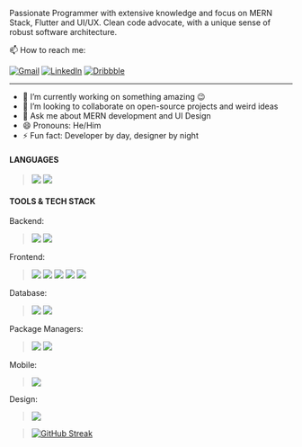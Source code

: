 
Passionate Programmer with extensive knowledge and focus on MERN Stack, Flutter and UI/UX. Clean code advocate, with a unique sense of robust software architecture. 

📫 How to reach me: 

[![Gmail](https://img.shields.io/badge/-GMAIL-D14836?style=for-the-badge&logo=gmail&logoColor=white)](mailto:pappiah00@gmail.com)
[![LinkedIn](https://img.shields.io/badge/-LINKEDIN-0077B5?style=for-the-badge&logo=linkedin&logoColor=white)](https://www.linkedin.com/in/prince-appiah/)
[![Dribbble](https://img.shields.io/badge/-DRIBBBLE-F082AC?style=for-the-badge&logo=dribbble&logoColor=white)](https://dribbble.com/prince-appiah)

---
- 🔭  I’m currently working on something amazing :wink: 
- 👯  I’m looking to collaborate on open-source projects and weird ideas
- 💬  Ask me about MERN development and UI Design
- 😄  Pronouns: He/Him
- ⚡ Fun fact: Developer by day, designer by night


#### LANGUAGES

> ![](https://img.shields.io/badge/-Javascript-F7DF1E?style=for-the-badge&logo=javascript&logoColor=white)
  ![](https://img.shields.io/badge/-Dart-0175C2?style=for-the-badge&logo=dart&logoColor=white)


#### TOOLS & TECH STACK

  Backend:
 
 > ![](https://img.shields.io/badge/-Node.js-339933?style=for-the-badge&logo=Node.js&logoColor=white)
   ![](https://img.shields.io/badge/-Express-000000?style=for-the-badge&logo=express&logoColor=white)
  
  Frontend:
 > ![](https://img.shields.io/badge/-ReactJS-61DAFB?style=for-the-badge&logo=React&logoColor=white)
   ![](https://img.shields.io/badge/-Redux-764ABC?style=for-the-badge&logo=Redux&logoColor=white)
   ![](https://img.shields.io/badge/-Chakra_UI-319795?style=for-the-badge&logo=chakraui&logoColor=white)
   ![](https://img.shields.io/badge/-Material_UI-0081CB?style=for-the-badge&logo=materialui&logoColor=white)
   ![](https://img.shields.io/badge/-Tailwind_CSS-38B2AC?style=for-the-badge&logo=tailwindcss&logoColor=white)
  
   Database:
 > ![](https://img.shields.io/badge/-MongoDB-47A248?style=for-the-badge&logo=MongoDB&logoColor=white)
   ![](https://img.shields.io/badge/-MySQL-4479A1?style=for-the-badge&logo=MySQL&logoColor=white)
   
   Package Managers:
 > ![](https://img.shields.io/badge/-NPM-CB3837?style=for-the-badge&logo=NPM&logoColor=white)
   ![](https://img.shields.io/badge/-Yarn-2C8EBB?style=for-the-badge&logo=yarn&logoColor=white)
   
   Mobile:
 > ![](https://img.shields.io/badge/-Flutter-02569B?style=for-the-badge&logo=flutter&logoColor=white)
  
   Design:
 > ![](https://img.shields.io/badge/-Figma-F24E1E?style=for-the-badge&logo=figma&logoColor=white)


> [![GitHub Streak](https://github-readme-streak-stats.herokuapp.com?user=prince-appiah&theme=react&hide_border=true&ring=DD2727&stroke=DDC3C2)](https://git.io/streak-stats)
